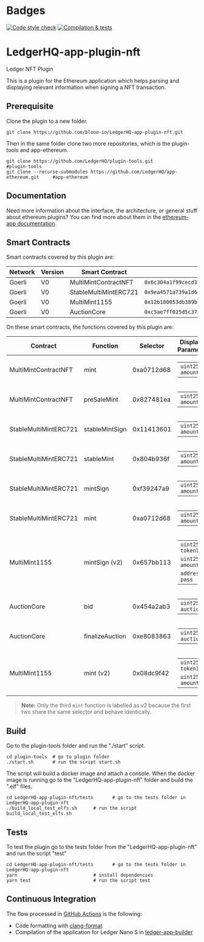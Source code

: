 # Badges
[![Code style check](https://github.com/blooo-io/LedgerHQ-app-plugin-nft/actions/workflows/lint-workflow.yml/badge.svg)](https://github.com/blooo-io/LedgerHQ-app-plugin-nft/actions/workflows/lint-workflow.yml)
[![Compilation & tests](https://github.com/blooo-io/LedgerHQ-app-plugin-nft/actions/workflows/ci-workflow.yml/badge.svg)](https://github.com/blooo-io/LedgerHQ-app-plugin-nft/actions/workflows/ci-workflow.yml)
# LedgerHQ-app-plugin-nft
Ledger NFT Plugin

This is a plugin for the Ethereum application which helps parsing and displaying relevant information when signing a NFT transaction.
## Prerequisite

Clone the plugin to a new folder.

```shell
git clone https://github.com/blooo-io/LedgerHQ-app-plugin-nft.git
```

Then in the same folder clone two more repositories, which is the plugin-tools and app-ethereum.

```shell
git clone https://github.com/LedgerHQ/plugin-tools.git                          #plugin-tools
git clone --recurse-submodules https://github.com/LedgerHQ/app-ethereum.git     #app-ethereum
```
## Documentation

Need more information about the interface, the architecture, or general stuff about ethereum plugins? You can find more about them in the [ethereum-app documentation](https://github.com/LedgerHQ/app-ethereum/blob/master/doc/ethapp_plugins.asc).

## Smart Contracts

Smart contracts covered by this plugin are:

|  Network | Version | Smart Contract | Address |
|   ----   |   ---   |      ----      |   ---   |
| Goerli   | V0  | MultiMintContractNFT  | `0x6c304a1f99cecd3a9983001e943f3de00ed811d0` |
| Goerli   | V0  | StableMultiMintERC721 | `0x9ea4571a739a1d644e17d34a86e7dee97609b256` |
| Goerli   | V0  | MultiMint1155         | `0x12b180053db389b6200e6f646949e6ab7b385d40` |
| Goerli   | V0  | AuctionCore           | `0xc5ae7ff025d5c373762a73557e3dd3049cda1f2d` |


On these smart contracts, the functions covered by this plugin are:

|Contract |    Function   | Selector  | Displayed Parameters |
|   ---   |    ---        | ---       | --- |
|MultiMintContractNFT  |mint           | 0xa0712d68| <table><tbody> <tr><td><code>uint256 amount</code></td></tr> </tbody></table> |
|MultiMintContractNFT  |preSaleMint    | 0x827481ea| <table><tbody> <tr><td><code>uint256 amount</code></td></tr> </tbody></table> |
|StableMultiMintERC721 |stableMintSign | 0x11413601| <table><tbody> <tr><td><code>uint256 amount</code></td></tr> </tbody></table> |
|StableMultiMintERC721 |stableMint     | 0x804b936f| <table><tbody> <tr><td><code>uint256 amount</code></td></tr> </tbody></table> |
|StableMultiMintERC721 |mintSign       | 0xf39247a9| <table><tbody> <tr><td><code>uint256 amount</code></td></tr> </tbody></table> |
|StableMultiMintERC721 |mint           | 0xa0712d68| <table><tbody> <tr><td><code>uint256 amount</code></td></tr> </tbody></table> |
|MultiMint1155         | mintSign (v2)  | 0x657bb113| <table><tbody> <tr><td><code>uint256 tokenId</code></td></tr> <tr><td><code>uint256 amount</code></td></tr> <tr><td><code>address pass</code></td></tr></tbody></table> |
|AuctionCore           |bid            | 0x454a2ab3| <table><tbody> <tr><td><code>uint256 auctionId</code></td></tr> </tbody></table> |
|AuctionCore           |finalizeAuction| 0xe8083863| <table><tbody> <tr><td><code>uint256 auctionId</code></td></tr> </tbody></table> |
|MultiMint1155         | mint (v2)  | 0x08dc9f42| <table><tbody> <tr><td><code>uint256 tokenId</code></td></tr> <tr><td><code>uint256 amount</code></td></tr></tbody></table> |

> **Note:** Only the third `mint` function is labelled as v2 because the first two share the same selector and behave identically.

## Build

Go to the plugin-tools folder and run the "./start" script.
```shell
cd plugin-tools  # go to plugin folder
./start.sh       # run the script start.sh
```
The script will build a docker image and attach a console.
When the docker image is running go to the "LedgerHQ-app-plugin-nft" folder and build the ".elf" files.
```shell
cd LedgerHQ-app-plugin-nft/tests       # go to the tests folder in LedgerHQ-app-plugin-nft
./build_local_test_elfs.sh      # run the script build_local_test_elfs.sh
```

## Tests

To test the plugin go to the tests folder from the "LedgerHQ-app-plugin-nft" and run the script "test"
```shell
cd LedgerHQ-app-plugin-nft/tests       # go to the tests folder in LedgerHQ-app-plugin-nft
yarn                            # install dependencies
yarn test                       # run the script test
```
## Continuous Integration


The flow processed in [GitHub Actions](https://github.com/features/actions) is the following:

- Code formatting with [clang-format](http://clang.llvm.org/docs/ClangFormat.html)
- Compilation of the application for Ledger Nano S in [ledger-app-builder](https://github.com/LedgerHQ/ledger-app-builder)
